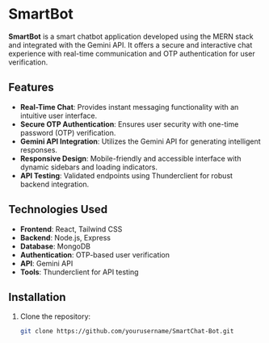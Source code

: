 # SmartBot

**SmartBot** is a smart chatbot application developed using the MERN stack and integrated with the Gemini API. It offers a secure and interactive chat experience with real-time communication and OTP authentication for user verification.

## Features

- **Real-Time Chat**: Provides instant messaging functionality with an intuitive user interface.
- **Secure OTP Authentication**: Ensures user security with one-time password (OTP) verification.
- **Gemini API Integration**: Utilizes the Gemini API for generating intelligent responses.
- **Responsive Design**: Mobile-friendly and accessible interface with dynamic sidebars and loading indicators.
- **API Testing**: Validated endpoints using Thunderclient for robust backend integration.

## Technologies Used

- **Frontend**: React, Tailwind CSS
- **Backend**: Node.js, Express
- **Database**: MongoDB
- **Authentication**: OTP-based user verification
- **API**: Gemini API
- **Tools**: Thunderclient for API testing

## Installation

1. Clone the repository:
   ```bash
   git clone https://github.com/yourusername/SmartChat-Bot.git

